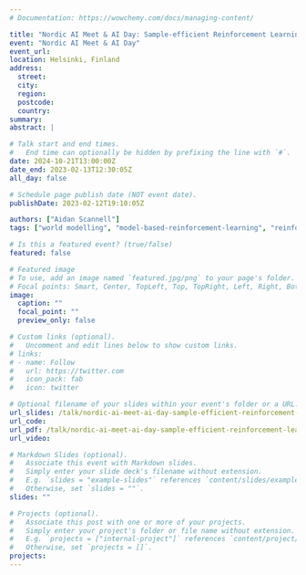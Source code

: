 ```yaml
---
# Documentation: https://wowchemy.com/docs/managing-content/

title: "Nordic AI Meet & AI Day: Sample-efficient Reinforcement Learning with Implicitly Quantized Representations"
event: "Nordic AI Meet & AI Day"
event_url:
location: Helsinki, Finland
address: 
  street:
  city:
  region:
  postcode:
  country:
summary:
abstract: |

# Talk start and end times.
#   End time can optionally be hidden by prefixing the line with `#`.
date: 2024-10-21T13:00:00Z
date_end: 2023-02-13T12:30:05Z
all_day: false

# Schedule page publish date (NOT event date).
publishDate: 2023-02-12T19:10:05Z

authors: ["Aidan Scannell"]
tags: ["world modelling", "model-based-reinforcement-learning", "reinforcement-learning", "machine-learning", "talk"]

# Is this a featured event? (true/false)
featured: false

# Featured image
# To use, add an image named `featured.jpg/png` to your page's folder. 
# Focal points: Smart, Center, TopLeft, Top, TopRight, Left, Right, BottomLeft, Bottom, BottomRight.
image:
  caption: ""
  focal_point: ""
  preview_only: false

# Custom links (optional).
#   Uncomment and edit lines below to show custom links.
# links:
# - name: Follow
#   url: https://twitter.com
#   icon_pack: fab
#   icon: twitter

# Optional filename of your slides within your event's folder or a URL.
url_slides: /talk/nordic-ai-meet-ai-day-sample-efficient-reinforcement-learning-with-implicitly-quantized-representations/slides
url_code: 
url_pdf: /talk/nordic-ai-meet-ai-day-sample-efficient-reinforcement-learning-with-implicitly-quantized-representations/slides.pdf
url_video:

# Markdown Slides (optional).
#   Associate this event with Markdown slides.
#   Simply enter your slide deck's filename without extension.
#   E.g. `slides = "example-slides"` references `content/slides/example-slides.md`.
#   Otherwise, set `slides = ""`.
slides: ""

# Projects (optional).
#   Associate this post with one or more of your projects.
#   Simply enter your project's folder or file name without extension.
#   E.g. `projects = ["internal-project"]` references `content/project/deep-learning/index.md`.
#   Otherwise, set `projects = []`.
projects: 
---
```


